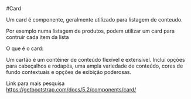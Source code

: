 #Card 

Um card é componente, geralmente utilizado para listagem de conteudo.

Por exemplo numa listagem de produtos, podem utilizar um card para
contruir cada item da lista 

O que é o card:

Um cartão é um contêiner de conteúdo flexível e extensível. Inclui opções para cabeçalhos e rodapés, uma ampla variedade de conteúdo, cores de fundo contextuais e opções de exibição poderosas.

Link para mais pesquisa 
https://getbootstrap.com/docs/5.2/components/card/